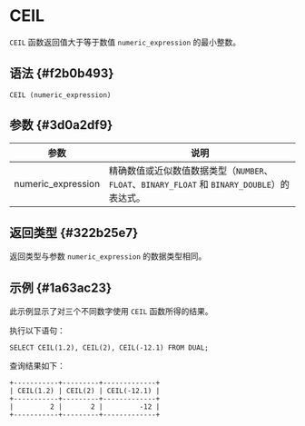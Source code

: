 CEIL 
=========================



`CEIL` 函数返回值大于等于数值 `numeric_expression` 的最小整数。

语法 {#f2b0b493}
--------------

    CEIL (numeric_expression)



参数 {#3d0a2df9}
--------------



|         参数         |                                  说明                                   |
|--------------------|-----------------------------------------------------------------------|
| numeric_expression | 精确数值或近似数值数据类型（`NUMBER`、`FLOAT`、`BINARY_FLOAT` 和 `BINARY_DOUBLE`）的表达式。 |



返回类型 {#322b25e7}
----------------

返回类型与参数 `numeric_expression` 的数据类型相同。

示例 {#1a63ac23}
--------------

此示例显示了对三个不同数字使用 `CEIL` 函数所得的结果。

执行以下语句：

    SELECT CEIL(1.2), CEIL(2), CEIL(-12.1) FROM DUAL;



查询结果如下：

    +-----------+---------+-------------+
    | CEIL(1.2) | CEIL(2) | CEIL(-12.1) |
    +-----------+---------+-------------+
    |         2 |       2 |         -12 |
    +-----------+---------+-------------+


